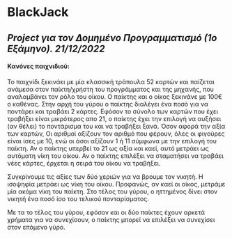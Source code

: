 # **BlackJack**
## *Project για τον Δομημένο Προγραμματισμό (1ο Εξάμηνο). 21/12/2022*

#### Κανόνες παιχνιδιού:
Το παιχνίδι ξεκινάει με μία κλασσική τράπουλα 52 καρτών και παίζεται ανάμεσα
στον παίκτη/χρήστη του προγράμματος και της μηχανής, που αναλαμβάνει τον ρόλο του οίκου.
Ο παίκτης και ο οίκος ξεκινάνε με 100€ ο καθένας. Στην αρχή του γύρου ο παίκτης διαλέγει ένα ποσό
για να ποντάρει και τραβάει 2 κάρτες. Εφόσον το σύνολο των καρτών που έχει τραβήξει είναι μικρότερος
απο 21, ο παίκτης έχει την επιλογή να αυξήσει (αν θέλει) το ποντάρισμα του και να τραβήξει ξανά.
Όσον αφορά την αξία των καρτών, Οι αριθμοί αξίζουν τον αριθμό που φέρουν, όλες οι φιγούρες είναι ίσες με 10,
ενώ οι άσοι αξίζουν 1 ή 11 σύμφωνα με την επιλογή του παίκτη.
Αν ο παίκτης υπερβεί το 21 ως αξία και καεί, αυτό μετράει ως αυτόματη νίκη του οίκου.
Αν ο παίκτης επιλέξει να σταματήσει να τραβάει νέες κάρτες, έρχεται η σειρά του οίκου να τραβήξει.

Συγκρίνουμε τις αξίες των δύο χεριών για να βρουμε τον νικητή. Η ισοψηφία μετράει ως νίκη του οίκου.
Προφανώς, αν καεί οι οίκος, μετράμε μία ακόμα νίκη του παίκτη.
Στο τέλος του γύρου, ο ηττημένος δίνει στον νικητή ένα ποσό ίσο του τελικού πονταρίσματος.

Με τα το τέλος του γύρου, εφόσον και οι δύο παίκτες έχουν αρκετά χρήματα για να συνεχίσουν,
ο παίκτης μπορεί να επιλέξει να συνεχίσει στον επόμενο γύρο.